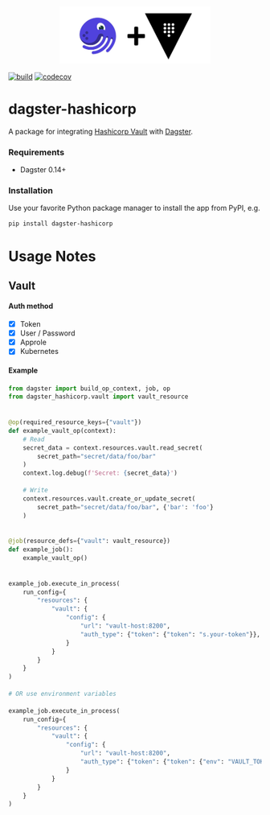 <p align="center">
  <img src="https://raw.githubusercontent.com/silentsokolov/dagster-hashicorp/main/docs/logo.jpg" alt="dagster-hashicorp logo" width="300"/>
</p>

[![build](https://github.com/silentsokolov/dagster-hashicorp/actions/workflows/build.yml/badge.svg)](https://github.com/silentsokolov/dagster-hashicorp/actions/workflows/build.yml) [![codecov](https://codecov.io/gh/silentsokolov/dagster-hashicorp/branch/main/graph/badge.svg?token=Pz2ptd7HYU)](https://codecov.io/gh/silentsokolov/dagster-hashicorp)




# dagster-hashicorp

A package for integrating [Hashicorp Vault](https://www.vaultproject.io/) with [Dagster](https://dagster.io/).

### Requirements

* Dagster 0.14+

### Installation

Use your favorite Python package manager to install the app from PyPI, e.g.

```bash
pip install dagster-hashicorp
```

# Usage Notes

## Vault

#### Auth method

- [x] Token
- [x] User / Password
- [x] Approle
- [x] Kubernetes

#### Example

```python
from dagster import build_op_context, job, op
from dagster_hashicorp.vault import vault_resource


@op(required_resource_keys={"vault"})
def example_vault_op(context):
    # Read
    secret_data = context.resources.vault.read_secret(
        secret_path="secret/data/foo/bar"
    )
    context.log.debug(f'Secret: {secret_data}')

    # Write
    context.resources.vault.create_or_update_secret(
        secret_path="secret/data/foo/bar", {'bar': 'foo'}
    )


@job(resource_defs={"vault": vault_resource})
def example_job():
    example_vault_op()


example_job.execute_in_process(
    run_config={
        "resources": {
            "vault": {
                "config": {
                    "url": "vault-host:8200",
                    "auth_type": {"token": {"token": "s.your-token"}},
                }
            }
        }
    }
)

# OR use environment variables

example_job.execute_in_process(
    run_config={
        "resources": {
            "vault": {
                "config": {
                    "url": "vault-host:8200",
                    "auth_type": {"token": {"token": {"env": "VAULT_TOKEN"}}},
                }
            }
        }
    }
)
```

